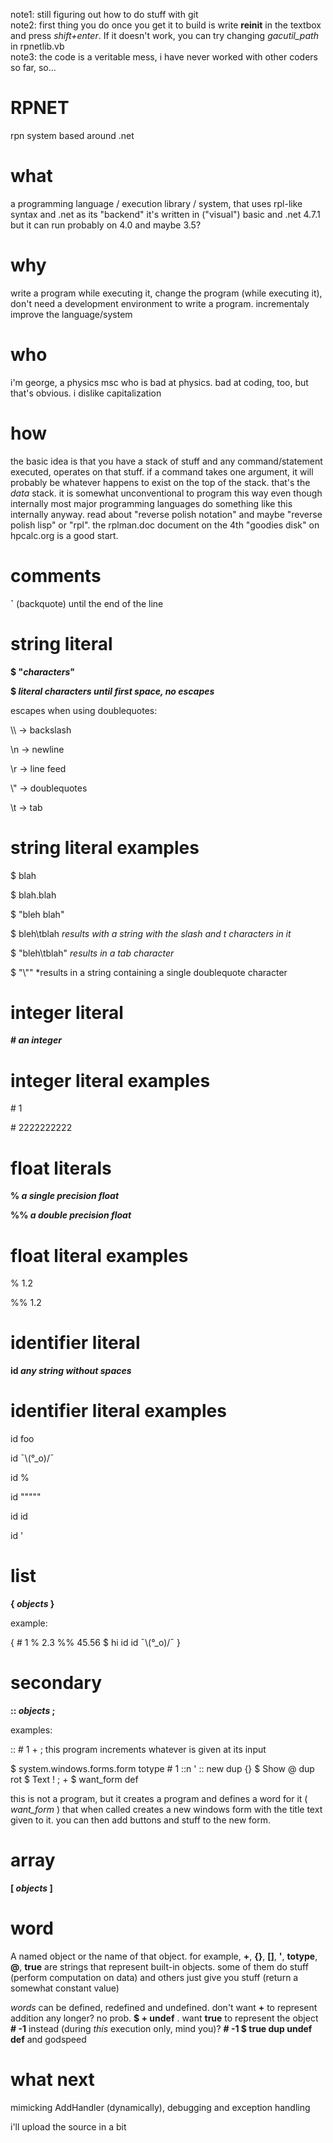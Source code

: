 note1: still figuring out how to do stuff with git  
note2: first thing you do once you get it to build is write **reinit** in the textbox and press *shift+enter*. If it doesn't work, you can try changing *gacutil_path* in rpnetlib.vb  
note3: the code is a veritable mess, i have never worked with other coders so far, so...

# RPNET
rpn system based around .net
# what
a programming language / execution library / system, that uses rpl-like syntax and .net as its "backend"
it's written in ("visual") basic and .net 4.7.1 but it can run probably on 4.0 and maybe 3.5?
# why
write a program while executing it, change the program (while executing it), don't need a development environment to write a program. incrementaly improve the language/system
# who
i'm george, a physics msc who is bad at physics. bad at coding, too, but that's obvious. i dislike capitalization
# how

the basic idea is that you have a stack of stuff and any command/statement executed, operates on that stuff. if a command takes one argument, it will probably be whatever happens to exist on the top of the stack. that's the *data* stack. it is somewhat unconventional to program this way even though internally most major programming languages do something like this internally anyway. read about "reverse polish notation" and maybe "reverse polish lisp" or "rpl". the rplman.doc document on the 4th "goodies disk" on hpcalc.org is a good start. 

# comments

**\`** (backquote) until the end of the line

# string literal

**$ "*characters*"**

**$ *literal characters until first space, no escapes***

escapes when using doublequotes:

\\\\ -> backslash

\n -> newline

\r -> line feed

\\" -> doublequotes

\t -> tab

# string literal examples

$ blah

$ blah.blah

$ "bleh blah"

$ bleh\tblah *results with a string with the slash and t characters in it*

$ "bleh\tblah" *results in a tab character*

$ "\\"" *results in a string containing a single doublequote character

# integer literal

**# *an integer***

# integer literal examples

\# 1

\# 2222222222

# float literals

**% *a single precision float***

**%% *a double precision float***

# float literal examples

% 1.2

%% 1.2

# identifier literal

**id *any string without spaces***

# identifier literal examples

id foo

id ¯\\(°_o)/¯

id %

id """""

id id

id '

# list

**{ *objects* }**

example:

{ # 1 % 2.3 %% 45.56 $ hi id id ¯\\(°_o)/¯ }

# secondary

**:: *objects* ;**

examples:

:: # 1 + ; this program increments whatever is given at its input

$ system.windows.forms.form totype # 1 ::n ' :: new dup {} $ Show @ dup rot $ Text ! ; + $ want_form def

this is not a program, but it creates a program and defines a word for it ( *want_form* ) that when called creates a new windows form with the title text given to it. you can then add buttons and stuff to the new form.

# array

**\[ *objects* \]**

# word

A named object or the name of that object. for example, **+**, **{}**, **\[\]**, **'**, **totype**, **@**, **true** are strings that represent built-in objects. some of them do stuff (perform computation on data) and others just give you stuff (return a somewhat constant value)

*words* can be defined, redefined and undefined. don't want **+** to represent addition any longer? no prob. **$ + undef** . want **true** to represent the object **\# -1** instead (during *this* execution only, mind you)? **\# -1 $ true dup undef def** and godspeed

# what next

mimicking AddHandler (dynamically), debugging and exception handling

i'll upload the source in a bit
